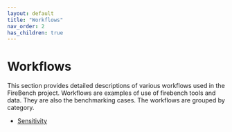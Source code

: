 ```yaml
---
layout: default
title: "Workflows"
nav_order: 2
has_children: true
---
```

# Workflows

This section provides detailed descriptions of various workflows used in the FireBench project.
Workflows are examples of use of firebench tools and data. They are also the benchmarking cases.
The workflows are grouped by category.

- [Sensitivity](./sensitivity/)

